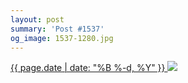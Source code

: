 ```yaml
---
layout: post
summary: 'Post #1537'
og_image: 1537-1280.jpg
---
```


<p>
 <time>
  <a href="/1537">
   {{ page.date | date: "%B %-d, %Y" }}
  </a>
 </time>
 <a href="/1537">
  <img sizes="(min-width: 700px) 50vw, calc(100vw - 2rem)" src="{{ site.assets_url }}/1537-640.jpg" srcset="{{ site.assets_url }}/1537-320.jpg 320w, {{ site.assets_url }}/1537-640.jpg 640w, {{ site.assets_url }}/1537-960.jpg 960w, {{ site.assets_url }}/1537-1280.jpg 1280w"/>
 </a>
</p>
